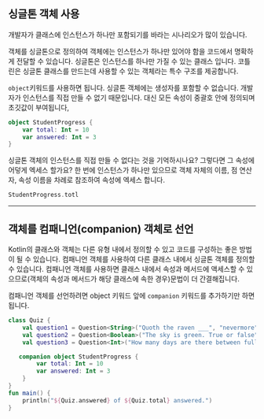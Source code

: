 ## 싱글톤 객체 사용
개발자가 클래스에 인스턴스가 하나만 포함되기를 바라는 시나리오가 많이 있습니다.

객체를 싱글톤으로 정의하여 객체에는 인스턴스가 하나만 있어야 함을 코드에서 명확하게 전달할 수 있습니다.
싱글톤은 인스턴스를 하나만 가질 수 있는 클래스 입니다.
코틀린은 싱글톤 클래스를 만드는데 사용할 수 있는 객체라는 특수 구조를 제공합니다.

`object`키워드를 사용하면 됩니다. 
싱글톤 객체에는 생성자를 포함할 수 없습니다.
개발자가 인스턴스를 직접 만들 수 없기 때문입니다.
대신 모든 속성이 중괄호 안에 정의되며 초깃값이 부여됩니다,

```kotlin
object StudentProgress {
    var total: Int = 10
    var answered: Int = 3
}
```

싱글톤 객체의 인스턴스를 직접 만들 수 없다는 것을 기억하시나요?  그렇다면 그 속성에 어덯게 엑세스 할가요?
한 번에 인스턴스가 하나만 있으므로 객체 자체의 이름, 점 연산자, 속성 이름을 차례로 참조하여 속성에 엑세스 합니다.
```kotlin
StudentProgress.totl
```

---

## 객체를 컴패니언(companion) 객체로 선언
Kotlin의 클래스와 객체는 다른 유형 내에서 정의할 수 있고 코드를 구성하는 좋은 방법이 될 수 있습니다.
컴패니언 객체를 사용하여 다른 클래스 내에서 싱글톤 객체를 정의할 수 있습니다.
컴패니언 객체를 사용하면 클래스 내에서 속성과 메서드에 액세스할 수 있으므로(객체의 속성과 메서드가 해당 클래스에 속한 경우)문법이 더 간결해집니다.

컴패니언 객체를 선언하려면 object 키워드 앞에 `companion` 키워드를 추가하기만 하면 됩니다.

```kotlin
class Quiz {
    val question1 = Question<String>("Quoth the raven ___", "nevermore", Difficulty.MEDIUM)
    val question2 = Question<Boolean>("The sky is green. True or false", false, Difficulty.EASY)
    val question3 = Question<Int>("How many days are there between full moons?", 28, Difficulty.HARD)

   companion object StudentProgress {
        var total: Int = 10
        var answered: Int = 3
    }
}
fun main() {
    println("${Quiz.answered} of ${Quiz.total} answered.")
}
```